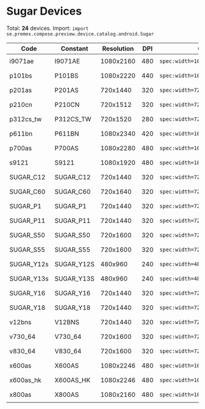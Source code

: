 # Sugar Devices

Total: **24** devices. Import: `import se.premex.compose.preview.device.catalog.android.Sugar`

| Code | Constant | Resolution | DPI | Compose Spec | Preview Usage |
|------|----------|------------|-----|-------------|---------------|
| i9071ae | I9071AE | 1080x2160 | 480 | `spec:width=1080px,height=2160px,dpi=480` | `@Preview(device = Sugar.I9071AE)` |
| p101bs | P101BS | 1080x2220 | 440 | `spec:width=1080px,height=2220px,dpi=440` | `@Preview(device = Sugar.P101BS)` |
| p201as | P201AS | 720x1440 | 320 | `spec:width=720px,height=1440px,dpi=320` | `@Preview(device = Sugar.P201AS)` |
| p210cn | P210CN | 720x1512 | 320 | `spec:width=720px,height=1512px,dpi=320` | `@Preview(device = Sugar.P210CN)` |
| p312cs_tw | P312CS_TW | 720x1520 | 280 | `spec:width=720px,height=1520px,dpi=280` | `@Preview(device = Sugar.P312CS_TW)` |
| p611bn | P611BN | 1080x2340 | 420 | `spec:width=1080px,height=2340px,dpi=420` | `@Preview(device = Sugar.P611BN)` |
| p700as | P700AS | 1080x2280 | 480 | `spec:width=1080px,height=2280px,dpi=480` | `@Preview(device = Sugar.P700AS)` |
| s9121 | S9121 | 1080x1920 | 480 | `spec:width=1080px,height=1920px,dpi=480` | `@Preview(device = Sugar.S9121)` |
| SUGAR_C12 | SUGAR_C12 | 720x1440 | 320 | `spec:width=720px,height=1440px,dpi=320` | `@Preview(device = Sugar.SUGAR_C12)` |
| SUGAR_C60 | SUGAR_C60 | 720x1640 | 320 | `spec:width=720px,height=1640px,dpi=320` | `@Preview(device = Sugar.SUGAR_C60)` |
| SUGAR_P1 | SUGAR_P1 | 720x1440 | 320 | `spec:width=720px,height=1440px,dpi=320` | `@Preview(device = Sugar.SUGAR_P1)` |
| SUGAR_P11 | SUGAR_P11 | 720x1440 | 320 | `spec:width=720px,height=1440px,dpi=320` | `@Preview(device = Sugar.SUGAR_P11)` |
| SUGAR_S50 | SUGAR_S50 | 720x1600 | 320 | `spec:width=720px,height=1600px,dpi=320` | `@Preview(device = Sugar.SUGAR_S50)` |
| SUGAR_S55 | SUGAR_S55 | 720x1600 | 320 | `spec:width=720px,height=1600px,dpi=320` | `@Preview(device = Sugar.SUGAR_S55)` |
| SUGAR_Y12s | SUGAR_Y12S | 480x960 | 240 | `spec:width=480px,height=960px,dpi=240` | `@Preview(device = Sugar.SUGAR_Y12S)` |
| SUGAR_Y13s | SUGAR_Y13S | 480x960 | 240 | `spec:width=480px,height=960px,dpi=240` | `@Preview(device = Sugar.SUGAR_Y13S)` |
| SUGAR_Y16 | SUGAR_Y16 | 720x1440 | 320 | `spec:width=720px,height=1440px,dpi=320` | `@Preview(device = Sugar.SUGAR_Y16)` |
| SUGAR_Y18 | SUGAR_Y18 | 720x1440 | 320 | `spec:width=720px,height=1440px,dpi=320` | `@Preview(device = Sugar.SUGAR_Y18)` |
| v12bns | V12BNS | 720x1440 | 320 | `spec:width=720px,height=1440px,dpi=320` | `@Preview(device = Sugar.V12BNS)` |
| v730_64 | V730_64 | 720x1600 | 320 | `spec:width=720px,height=1600px,dpi=320` | `@Preview(device = Sugar.V730_64)` |
| v830_64 | V830_64 | 720x1600 | 320 | `spec:width=720px,height=1600px,dpi=320` | `@Preview(device = Sugar.V830_64)` |
| x600as | X600AS | 1080x2246 | 480 | `spec:width=1080px,height=2246px,dpi=480` | `@Preview(device = Sugar.X600AS)` |
| x600as_hk | X600AS_HK | 1080x2246 | 480 | `spec:width=1080px,height=2246px,dpi=480` | `@Preview(device = Sugar.X600AS_HK)` |
| x800as | X800AS | 1080x2160 | 480 | `spec:width=1080px,height=2160px,dpi=480` | `@Preview(device = Sugar.X800AS)` |

<!-- Generated automatically. Do not edit manually. -->
